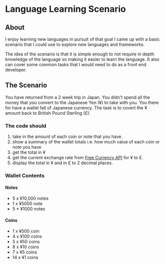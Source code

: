 # Language Learning Scenario

## About

I enjoy learning new languages in pursuit of that goal I came up with a basic scenario that I could use to explore new languages and frameworks.

The idea of the scenario is that it is simple enough to not require in depth knowledge of the language so making it easier to learn the language. It also can cover some common tasks that I would need to do as a front end developer.

## The Scenario

You have returned from a 2 week trip in Japan. You didn't spend all the money that you convert to the Japanese Yen (¥) to take with you. You there for have a wallet fall of Japanese currency. The task is to covert the ¥ amount back to British Pound Sterling (£).

### The code should

1. take in the amount of each coin or note that you have.
2. show a summary of the wallet totals i.e. how much value of each coin or note you have
3. get the total in ¥
4. get the current exchange rate from [Free Currency API](https://freecurrencyapi.com) for ¥ to £.
5. display the total in ¥ and in £ to 2 decimal places.

### Wallet Contents

#### Notes

- 5 x ¥10,000 notes
- 1 x ¥5000 note
- 5 \* ¥1000 notes

#### Coins

- 1 x ¥500 coin
- 4 x ¥100 coins
- 5 x ¥50 coins
- 8 x ¥10 coins
- 7 x ¥5 coins
- 14 x ¥1 coins

